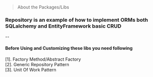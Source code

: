 > About the Packages/Libs

### Repository is an example of how to implement ORMs both SQLalchemy and EntityFramework basic CRUD
--

#### Before Using and Customizing these libs you need following

[1]. Factory Method/Abstract Factory  
[2]. Generic Repository Pattern  
[3]. Unit Of Work Pattern  

